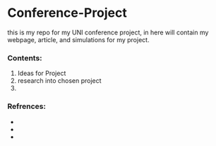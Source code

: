 # Conference-Project
this is my repo for my UNI conference project, in here will contain my webpage, article, and simulations for my project.


### Contents:
1. Ideas for Project
2. research into chosen project
3. 


<html>
  <head>
    <title>test</title>
  </head>
</html>




### Refrences:
-
-
-


